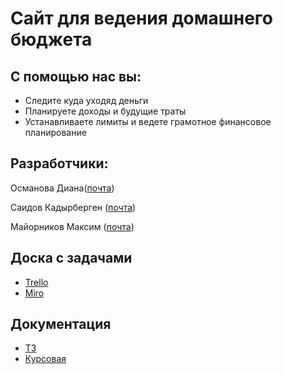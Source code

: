 # Сайт для ведения домашнего бюджета

## С помощью нас вы:
* Следите куда уходяд деньги
* Планируете доходы и будущие траты
* Устанавливаете лимиты и ведете грамотное финансовое планирование 



## Разработчики:

Османова Диана([почта](diana.osmanova36@gmail.com))

Саидов Кадырберген ([почта](Kadyr_saidov@mail.ru))

Майорников Максим ([почта](makc20161@gmail.com))

## Доска с задачами  
* [Trello](https://trello.com/b/O5dR8noj/%D0%BF%D1%80%D0%BE%D0%B5%D0%BA%D1%82-%D0%BF%D0%BE-%D1%82%D0%BF-family-budget)
* [Miro](https://miro.com/app/board/uXjVOFN7XPg=/)

##  Документация
* [ТЗ](https://github.com/osmanovadiana/familybudget/blob/main/familybudget.pdf)
* [Курсовая](https://github.com/osmanovadiana/familybudget/blob/main/%D0%9A%D1%83%D1%80%D1%81%D0%BE%D0%B2%D0%B0%D1%8F.pdf)



